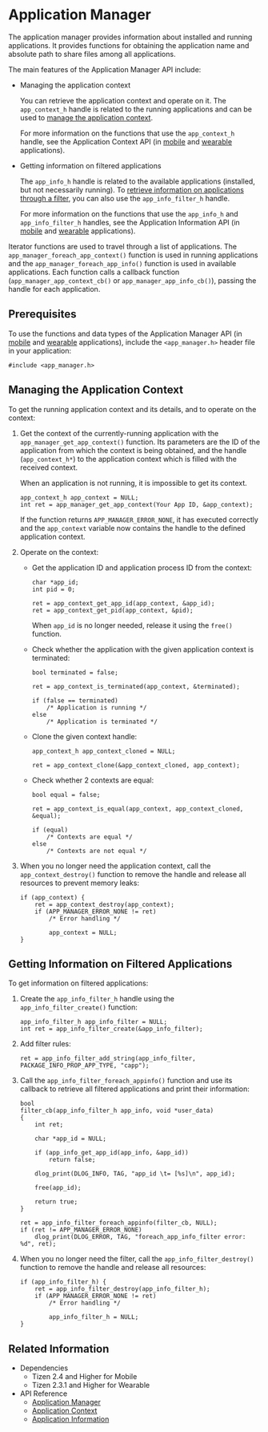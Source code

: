 # Application Manager


The application manager provides information about installed and running applications. It provides functions for obtaining the application name and absolute path to share files among all applications.

The main features of the Application Manager API include:

- Managing the application context

  You can retrieve the application context and operate on it. The `app_context_h` handle is related to the running applications and can be used to [manage the application context](#manage_context).

  For more information on the functions that use the `app_context_h` handle, see the Application Context API (in [mobile](../../api/mobile/latest/group__CAPI__APP__CONTEXT__MODULE.html) and [wearable](../../api/wearable/latest/group__CAPI__APP__CONTEXT__MODULE.html) applications).

- Getting information on filtered applications

  The `app_info_h` handle is related to the available applications (installed, but not necessarily running). To [retrieve information on applications through a filter](#filter), you can also use the `app_info_filter_h` handle.

  For more information on the functions that use the `app_info_h` and `app_info_filter_h` handles, see the Application Information API (in [mobile](../../api/mobile/latest/group__CAPI__APP__INFO__MODULE.html) and [wearable](../../api/wearable/latest/group__CAPI__APP__INFO__MODULE.html) applications).

Iterator functions are used to travel through a list of applications. The `app_manager_foreach_app_context()` function is used in running applications and the `app_manager_foreach_app_info()` function is used in available applications. Each function calls a callback function (`app_manager_app_context_cb()` or `app_manager_app_info_cb()`), passing the handle for each application.

## Prerequisites

To use the functions and data types of the Application Manager API (in [mobile](../../api/mobile/latest/group__CAPI__APPLICATION__MANAGER__MODULE.html) and [wearable](../../api/wearable/latest/group__CAPI__APPLICATION__MANAGER__MODULE.html) applications), include the `<app_manager.h>` header file in your application:

```
#include <app_manager.h>
```
<a name="manage_context"></a>
## Managing the Application Context

To get the running application context and its details, and to operate on the context:

1. Get the context of the currently-running application with the `app_manager_get_app_context()` function. Its parameters are the ID of the application from which the context is being obtained, and the handle (`app_context_h*`) to the application context which is filled with the received context.

   When an application is not running, it is impossible to get its context.
   ```
   app_context_h app_context = NULL;
   int ret = app_manager_get_app_context(Your App ID, &app_context);
   ```
   If the function returns `APP_MANAGER_ERROR_NONE`, it has executed correctly and the `app_context` variable now contains the handle to the defined application context.

2. Operate on the context:

   - Get the application ID and application process ID from the context:

     ```
     char *app_id;
     int pid = 0;

     ret = app_context_get_app_id(app_context, &app_id);
     ret = app_context_get_pid(app_context, &pid);
     ```

     When `app_id` is no longer needed, release it using the `free()` function.

   - Check whether the application with the given application context is terminated:

     ```
     bool terminated = false;

     ret = app_context_is_terminated(app_context, &terminated);

     if (false == terminated)
         /* Application is running */
     else
         /* Application is terminated */
     ```

   - Clone the given context handle:

     ```
     app_context_h app_context_cloned = NULL;

     ret = app_context_clone(&app_context_cloned, app_context);
     ```

   - Check whether 2 contexts are equal:

     ```
     bool equal = false;

     ret = app_context_is_equal(app_context, app_context_cloned, &equal);

     if (equal)
         /* Contexts are equal */
     else
         /* Contexts are not equal */
     ```

3. When you no longer need the application context, call the `app_context_destroy()` function to remove the handle and release all resources to prevent memory leaks:

   ```
   if (app_context) {
       ret = app_context_destroy(app_context);
       if (APP_MANAGER_ERROR_NONE != ret)
           /* Error handling */

           app_context = NULL;
   }
   ```

<a name="filter"></a>
## Getting Information on Filtered Applications

To get information on filtered applications:

1. Create the `app_info_filter_h` handle using the `app_info_filter_create()` function:
   ```
   app_info_filter_h app_info_filter = NULL;
   int ret = app_info_filter_create(&app_info_filter);
   ```

2. Add filter rules:

   ```
   ret = app_info_filter_add_string(app_info_filter, PACKAGE_INFO_PROP_APP_TYPE, "capp");
   ```

3. Call the `app_info_filter_foreach_appinfo()` function and use its callback to retrieve all filtered applications and print their information:

	```
    bool
    filter_cb(app_info_filter_h app_info, void *user_data)
    {
        int ret;

        char *app_id = NULL;

        if (app_info_get_app_id(app_info, &app_id))
            return false;

        dlog_print(DLOG_INFO, TAG, "app_id \t= [%s]\n", app_id);

        free(app_id);

        return true;
    }

    ret = app_info_filter_foreach_appinfo(filter_cb, NULL);
    if (ret != APP_MANAGER_ERROR_NONE)
        dlog_print(DLOG_ERROR, TAG, "foreach_app_info_filter error: %d", ret);
	```

4. When you no longer need the filter, call the `app_info_filter_destroy()` function to remove the handle and release all resources:
	```
    if (app_info_filter_h) {
        ret = app_info_filter_destroy(app_info_filter_h);
        if (APP_MANAGER_ERROR_NONE != ret)
            /* Error handling */

            app_info_filter_h = NULL;
    }
    ```

## Related Information
- Dependencies
  - Tizen 2.4 and Higher for Mobile
  - Tizen 2.3.1 and Higher for Wearable
- API Reference
  - [Application Manager](../../api/common/latest/group__CAPI__APPLICATION__MANAGER__MODULE.html)
  - [Application Context](../../api/common/latest/group__CAPI__APP__CONTEXT__MODULE.html)
  - [Application Information](../../api/common/latest/group__CAPI__APP__INFO__MODULE.html)
